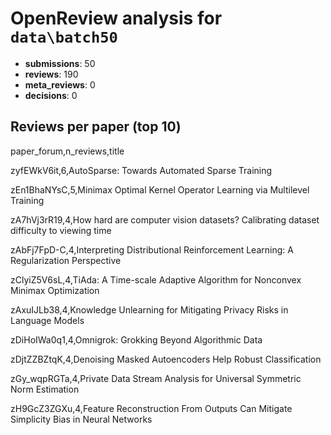 # OpenReview analysis for `data\batch50`

- **submissions**: 50
- **reviews**: 190
- **meta_reviews**: 0
- **decisions**: 0

## Reviews per paper (top 10)

paper_forum,n_reviews,title
zyfEWkV6it,6,AutoSparse: Towards Automated Sparse Training
zEn1BhaNYsC,5,Minimax Optimal Kernel Operator Learning via Multilevel Training
zA7hVj3rR19,4,How hard are computer vision datasets? Calibrating dataset difficulty to viewing time
zAbFj7FpD-C,4,Interpreting Distributional Reinforcement Learning: A Regularization Perspective
zClyiZ5V6sL,4,TiAda: A Time-scale Adaptive Algorithm for Nonconvex Minimax Optimization
zAxuIJLb38,4,Knowledge Unlearning for Mitigating Privacy Risks in Language Models
zDiHoIWa0q1,4,Omnigrok: Grokking Beyond Algorithmic Data
zDjtZZBZtqK,4,Denoising Masked Autoencoders Help Robust Classification
zGy_wqpRGTa,4,Private Data Stream Analysis for Universal Symmetric Norm Estimation
zH9GcZ3ZGXu,4,Feature Reconstruction From Outputs Can Mitigate Simplicity Bias in Neural Networks
